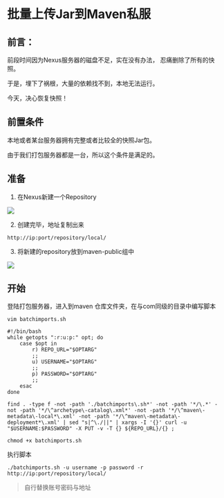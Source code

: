 # 批量上传Jar到Maven私服

## 前言：

前段时间因为Nexus服务器的磁盘不足，实在没有办法， 忍痛删除了所有的快照。

于是，埋下了祸根，大量的依赖找不到，本地无法运行。



今天，决心恢复快照！

## 前置条件

本地或者某台服务器拥有完整或者比较全的快照Jar包。

由于我们打包服务器都是一台，所以这个条件是满足的。



## 准备

1. 在Nexus新建一个Repository

![](https://notes.zijiancode.cn/maven/create-local-repositroy.png)

2. 创建完毕，地址复制出来

```
http://ip:port/repository/local/
```

3. 将新建的repository放到maven-public组中

![](https://notes.zijiancode.cn/maven/add-to-group.png)

## 开始

登陆打包服务器，进入到maven 仓库文件夹，在与com同级的目录中编写脚本

```shell
vim batchimports.sh
```

```shell
#!/bin/bash
while getopts ":r:u:p:" opt; do
	case $opt in
		r) REPO_URL="$OPTARG"
		;;
		u) USERNAME="$OPTARG"
		;;
		p) PASSWORD="$OPTARG"
		;;
	esac
done
 
find . -type f -not -path './batchimports\.sh*' -not -path '*/\.*' -not -path '*/\^archetype\-catalog\.xml*' -not -path '*/\^maven\-metadata\-local*\.xml' -not -path '*/\^maven\-metadata\-deployment*\.xml' | sed "s|^\./||" | xargs -I '{}' curl -u "$USERNAME:$PASSWORD" -X PUT -v -T {} ${REPO_URL}/{} ;
```

```shell
chmod +x batchimports.sh
```

执行脚本

```
./batchimports.sh -u username -p password -r http://ip:port/repository/local/
```

> 自行替换账号密码与地址